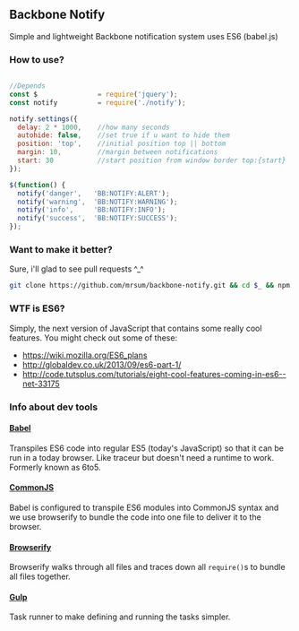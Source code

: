 ## Backbone Notify

Simple and lightweight Backbone notification system uses ES6 (babel.js)

### How to use?

```javascript

//Depends
const $               = require('jquery');
const notify          = require('./notify');

notify.settings({
  delay: 2 * 1000,    //how many seconds
  autohide: false,    //set true if u want to hide them
  position: 'top',    //initial position top || bottom
  margin: 10,         //margin between notifications
  start: 30           //start position from window border top:{start} || bottom:{start}
});

$(function() {
  notify('danger',   'BB:NOTIFY:ALERT');
  notify('warning',  'BB:NOTIFY:WARNING');
  notify('info',     'BB:NOTIFY:INFO');
  notify('success',  'BB:NOTIFY:SUCCESS');
});


```

### Want to make it better?
Sure, i'll glad to see pull requests ^_^

```sh
git clone https://github.com/mrsum/backbone-notify.git && cd $_ && npm i && gulp watch

```

### WTF is ES6?
Simply, the next version of JavaScript that contains some really cool features. You might check out some of these:

- https://wiki.mozilla.org/ES6_plans
- http://globaldev.co.uk/2013/09/es6-part-1/
- http://code.tutsplus.com/tutorials/eight-cool-features-coming-in-es6--net-33175

### Info about dev tools 

#### [Babel]
Transpiles ES6 code into regular ES5 (today's JavaScript) so that it can be run in a today browser. Like traceur but doesn't need a runtime to work. Formerly known as 6to5.

#### [CommonJS]
Babel is configured to transpile ES6 modules into CommonJS syntax and we use browserify to bundle the code into one file to deliver it to the browser.

#### [Browserify]
Browserify walks through all files and traces down all `require()`s to bundle all files together.  

#### [Gulp]
Task runner to make defining and running the tasks simpler.

[ES6]: http://wiki.ecmascript.org/doku.php?id=harmony:specification_drafts
[Babel]: http://babeljs.io/
[CommonJS]: http://wiki.commonjs.org/wiki/CommonJS
[Browserify]: http://browserify.org/
[Gulp]: http://gulpjs.com/
